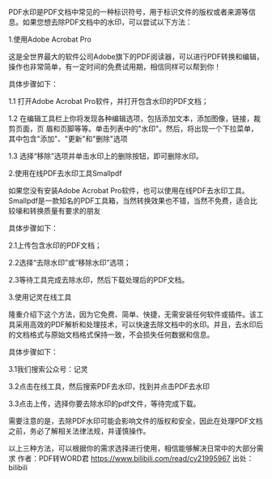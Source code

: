 PDF水印是PDF文档中常见的一种标识符号，用于标识文件的版权或者来源等信息。如果您想去除PDF文档中的水印，可以尝试以下方法：

1.使用Adobe Acrobat Pro

这是全世界最大的软件公司Adobe旗下的PDF阅读器，可以进行PDF转换和编辑，操作也非常简单，有一定时间的免费试用期，相信同样可以帮到你！

具体步骤如下：

1.1 打开Adobe Acrobat Pro软件，并打开包含水印的PDF文档；


1.2 在编辑工具栏上你将发现各种编辑选项，包括添加文本，添加图像，链接，裁剪页面，页 眉和页脚等等。单击列表中的"水印"。然后，将出现一个下拉菜单，其中包含"添加"、"更新"和"删除"选项


1.3 选择“移除”选项并单击水印上的删除按钮，即可删除水印。


2.使用在线PDF去水印工具Smallpdf

如果您没有安装Adobe Acrobat Pro软件，也可以使用在线PDF去水印工具。Smallpdf是一款知名的PDF工具箱，当然转换效果也不错，当然不免费，适合比较壕和转换质量有要求的朋友

具体步骤如下：

2.1上传包含水印的PDF文档；

2.2选择“去除水印”或“移除水印”选项；

2.3等待工具完成去除水印，然后下载处理后的PDF文档。


3.使用记灵在线工具

隆重介绍下这个方法，因为它免费、简单、快捷，无需安装任何软件或插件。该工具采用高效的PDF解析和处理技术，可以快速去除文档中的水印。并且，去水印后的文档格式与原始文档格式保持一致，不会损失任何数据和信息。

具体步骤如下：

3.1我们搜索公众号：记灵

3.2点击在线工具，然后搜索PDF去水印，找到并点击PDF去水印


3.3点击上传，选择你要去除水印的pdf文件，等待完成下载。


需要注意的是，去除PDF水印可能会影响文件的版权和安全，因此在处理PDF文档之前，务必了解相关法律法规，并谨慎操作。

以上三种方法，可以根据你的需求选择进行使用，相信能够解决日常中的大部分需求 作者：PDF转WORD君 https://www.bilibili.com/read/cv21995967 出处：bilibili